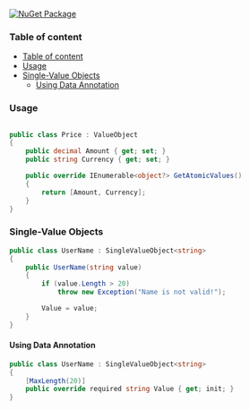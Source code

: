 [![NuGet Package](https://img.shields.io/nuget/v/Valobtify)](https://www.nuget.org/packages/Valobtify/)

### Table of content
- [Table of content](#table-of-content)
- [Usage](#usage)
- [Single-Value Objects](#single-value-objects)
  - [Using Data Annotation](#using-data-annotation)

### Usage 
```csharp

public class Price : ValueObject
{
    public decimal Amount { get; set; }
    public string Currency { get; set; }

    public override IEnumerable<object?> GetAtomicValues()
    {
        return [Amount, Currency];
    }
}

```


### Single-Value Objects
```csharp
public class UserName : SingleValueObject<string>
{
    public UserName(string value)
    {
        if (value.Length > 20)
            throw new Exception("Name is not valid!");

        Value = value;
    }
}
```

#### Using Data Annotation
```csharp
public class UserName : SingleValueObject<string>
{
    [MaxLength(20)]
    public override required string Value { get; init; }
}
```


